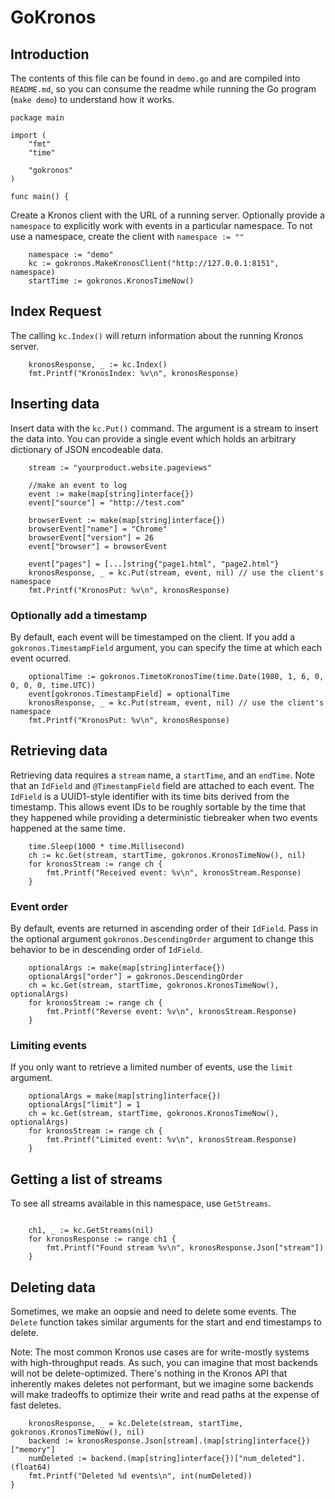 # GoKronos


## Introduction
The contents of this file can be found in `demo.go` and are compiled
into `README.md`, so you can consume the readme while running the
Go program (`make demo`) to understand how it works.
```golang
package main

import (
	"fmt"
	"time"

	"gokronos"
)

func main() {
```
Create a Kronos client with the URL of a running server. Optionally
provide a `namespace` to explicitly work with events in a particular namespace.
To not use a namespace, create the client with `namespace := ""`
```golang
	namespace := "demo"
	kc := gokronos.MakeKronosClient("http://127.0.0.1:8151", namespace)
	startTime := gokronos.KronosTimeNow()
```
## Index Request
The calling `kc.Index()` will return information about the running Kronos server.
```golang
	kronosResponse, _ := kc.Index()
	fmt.Printf("KronosIndex: %v\n", kronosResponse)
```
## Inserting data
Insert data with the `kc.Put()` command. The argument is a stream to
insert the data into. You can provide a single event which holds an
arbitrary dictionary of JSON encodeable data.
```golang
	stream := "yourproduct.website.pageviews"

	//make an event to log
	event := make(map[string]interface{})
	event["source"] = "http://test.com"

	browserEvent := make(map[string]interface{})
	browserEvent["name"] = "Chrome"
	browserEvent["version"] = 26
	event["browser"] = browserEvent

	event["pages"] = [...]string{"page1.html", "page2.html"}
	kronosResponse, _ = kc.Put(stream, event, nil) // use the client's namespace
	fmt.Printf("KronosPut: %v\n", kronosResponse)
```
### Optionally add a timestamp
By default, each event will be timestamped on the client.  If you add
a `gokronos.TimestampField` argument, you can specify the time at which each
event ocurred.
```golang
	optionalTime := gokronos.TimetoKronosTime(time.Date(1980, 1, 6, 0, 0, 0, 0, time.UTC))
	event[gokronos.TimestampField] = optionalTime
	kronosResponse, _ = kc.Put(stream, event, nil) // use the client's namespace
	fmt.Printf("KronosPut: %v\n", kronosResponse)
```
## Retrieving data
Retrieving data requires a `stream` name, a `startTime`, and an `endTime`.
Note that an `IdField` and `@TimestampField` field are
attached to each event.  The `IdField` is a UUID1-style identifier
with its time bits derived from the timestamp.  This allows event IDs
to be roughly sortable by the time that they happened while providing
a deterministic tiebreaker when two events happened at the same time.
```golang
	time.Sleep(1000 * time.Millisecond)
	ch := kc.Get(stream, startTime, gokronos.KronosTimeNow(), nil)
	for kronosStream := range ch {
		fmt.Printf("Received event: %v\n", kronosStream.Response)
	}
```
### Event order
By default, events are returned in ascending order of their
`IdField`. Pass in the optional argument `gokronos.DescendingOrder` argument to
change this behavior to be in descending order of `IdField`.
```golang
	optionalArgs := make(map[string]interface{})
	optionalArgs["order"] = gokronos.DescendingOrder
	ch = kc.Get(stream, startTime, gokronos.KronosTimeNow(), optionalArgs)
	for kronosStream := range ch {
		fmt.Printf("Reverse event: %v\n", kronosStream.Response)
	}
```
### Limiting events
If you only want to retrieve a limited number of events, use the
`limit` argument.
```golang
	optionalArgs = make(map[string]interface{})
	optionalArgs["limit"] = 1
	ch = kc.Get(stream, startTime, gokronos.KronosTimeNow(), optionalArgs)
	for kronosStream := range ch {
		fmt.Printf("Limited event: %v\n", kronosStream.Response)
	}
```
## Getting a list of streams
To see all streams available in this namespace, use `GetStreams`.
```golang

	ch1, _ := kc.GetStreams(nil)
	for kronosResponse := range ch1 {
		fmt.Printf("Found stream %v\n", kronosResponse.Json["stream"])
	}
```
## Deleting data
Sometimes, we make an oopsie and need to delete some events.  The
`Delete` function takes similar arguments for the start and end
timestamps to delete.

Note: The most common Kronos use cases are for write-mostly systems
with high-throughput reads.  As such, you can imagine that most
backends will not be delete-optimized.  There's nothing in the Kronos
API that inherently makes deletes not performant, but we imagine some
backends will make tradeoffs to optimize their write and read paths at
the expense of fast deletes.
```golang
	kronosResponse, _ = kc.Delete(stream, startTime, gokronos.KronosTimeNow(), nil)
	backend := kronosResponse.Json[stream].(map[string]interface{})["memory"]
	numDeleted := backend.(map[string]interface{})["num_deleted"].(float64)
	fmt.Printf("Deleted %d events\n", int(numDeleted))
}
```
